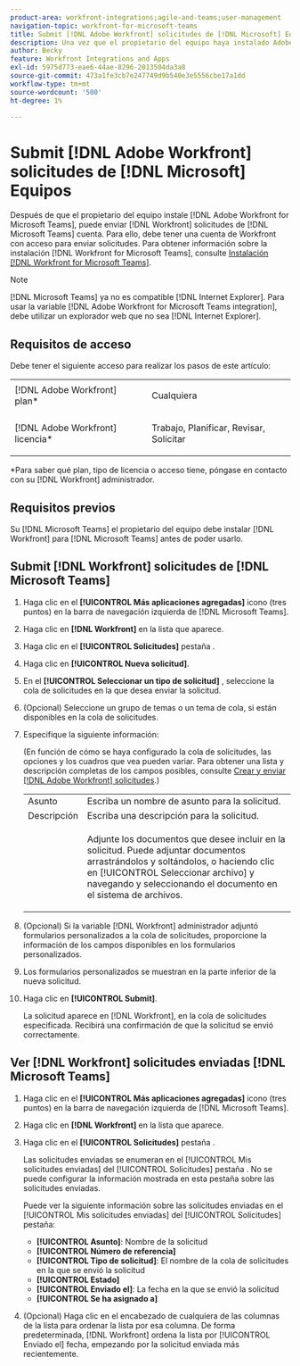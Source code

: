 ```yaml
---
product-area: workfront-integrations;agile-and-teams;user-management
navigation-topic: workfront-for-microsoft-teams
title: Submit [!DNL Adobe Workfront] solicitudes de [!DNL Microsoft] Equipos
description: Una vez que el propietario del equipo haya instalado Adobe Workfront para Microsoft Teams, puede enviar solicitudes de Workfront desde la cuenta de Microsofts Teams. Para ello, debe tener una cuenta de Workfront con acceso para enviar solicitudes. Para obtener información sobre la instalación de Workfront para Microsoft Teams, consulte Instalación de Workfront para Microsofts Teams.
author: Becky
feature: Workfront Integrations and Apps
exl-id: 5975d773-eae6-44ae-8296-2013504da3a8
source-git-commit: 473a1fe3cb7e247749d9b540e3e5556cbe17a1dd
workflow-type: tm+mt
source-wordcount: '500'
ht-degree: 1%

---
```


# Submit [!DNL Adobe Workfront] solicitudes de [!DNL Microsoft] Equipos

Después de que el propietario del equipo instale [!DNL Adobe Workfront for Microsoft Teams], puede enviar [!DNL Workfront] solicitudes de [!DNL Microsoft Teams] cuenta. Para ello, debe tener una cuenta de Workfront con acceso para enviar solicitudes. Para obtener información sobre la instalación [!DNL Workfront for Microsoft Teams], consulte [Instalación [!DNL Workfront for Microsoft Teams]](../../workfront-integrations-and-apps/using-workfront-with-microsoft-teams/install-workfront-ms-teams.md).

>[!NOTE]
>
>[!DNL Microsoft Teams] ya no es compatible [!DNL Internet Explorer]. Para usar la variable [!DNL Adobe Workfront for Microsoft Teams integration], debe utilizar un explorador web que no sea [!DNL Internet Explorer].


## Requisitos de acceso

Debe tener el siguiente acceso para realizar los pasos de este artículo:

<table style="table-layout:auto"> 
 <col> 
 <col> 
 <tbody> 
  <tr> 
   <td role="rowheader">[!DNL Adobe Workfront] plan*</td> 
   <td> <p>Cualquiera</p> </td> 
  </tr> 
  <tr> 
   <td role="rowheader">[!DNL Adobe Workfront] licencia*</td> 
   <td> <p>Trabajo, Planificar, Revisar, Solicitar</p> </td> 
  </tr> 
 </tbody> 
</table>

&#42;Para saber qué plan, tipo de licencia o acceso tiene, póngase en contacto con su [!DNL Workfront] administrador.

## Requisitos previos

Su [!DNL Microsoft Teams] el propietario del equipo debe instalar [!DNL Workfront] para [!DNL Microsoft Teams] antes de poder usarlo.

## Submit [!DNL Workfront] solicitudes de [!DNL Microsoft Teams]

1. Haga clic en el **[!UICONTROL Más aplicaciones agregadas]** icono (tres puntos) en la barra de navegación izquierda de [!DNL Microsoft Teams].

1. Haga clic en **[!DNL Workfront]** en la lista que aparece.
1. Haga clic en el **[!UICONTROL Solicitudes]** pestaña .
1. Haga clic en **[!UICONTROL Nueva solicitud]**.
1. En el **[!UICONTROL Seleccionar un tipo de solicitud]** , seleccione la cola de solicitudes en la que desea enviar la solicitud.
1. (Opcional) Seleccione un grupo de temas o un tema de cola, si están disponibles en la cola de solicitudes.
1. Especifique la siguiente información:

   (En función de cómo se haya configurado la cola de solicitudes, las opciones y los cuadros que vea pueden variar. Para obtener una lista y descripción completas de los campos posibles, consulte [Crear y enviar [!DNL Adobe Workfront] solicitudes](../../manage-work/requests/create-requests/create-submit-requests.md).)

   <table style="table-layout:auto"> 
    <col> 
    <col> 
    <tbody> 
     <tr> 
      <td role="rowheader">Asunto</td> 
      <td>Escriba un nombre de asunto para la solicitud.</td> 
     </tr> 
     <tr> 
      <td role="rowheader">Descripción</td> 
      <td>Escriba una descripción para la solicitud.</td> 
     </tr> 
     <tr> 
      <td role="rowheader"> </td> 
      <td> <p>Adjunte los documentos que desee incluir en la solicitud. Puede adjuntar documentos arrastrándolos y soltándolos, o haciendo clic en [!UICONTROL Seleccionar archivo] y navegando y seleccionando el documento en el sistema de archivos.</p> </td> 
     </tr> 
    </tbody> 
   </table>

1. (Opcional) Si la variable [!DNL Workfront] administrador adjuntó formularios personalizados a la cola de solicitudes, proporcione la información de los campos disponibles en los formularios personalizados.
1. Los formularios personalizados se muestran en la parte inferior de la nueva solicitud.
1. Haga clic en **[!UICONTROL Submit]**.

   La solicitud aparece en [!DNL Workfront], en la cola de solicitudes especificada. Recibirá una confirmación de que la solicitud se envió correctamente.

## Ver [!DNL Workfront] solicitudes enviadas [!DNL Microsoft Teams]

1. Haga clic en el **[!UICONTROL Más aplicaciones agregadas]** icono (tres puntos) en la barra de navegación izquierda de [!DNL Microsoft Teams].

1. Haga clic en **[!DNL Workfront]** en la lista que aparece.
1. Haga clic en el **[!UICONTROL Solicitudes]** pestaña .

   Las solicitudes enviadas se enumeran en el [!UICONTROL Mis solicitudes enviadas] del [!UICONTROL Solicitudes] pestaña . No se puede configurar la información mostrada en esta pestaña sobre las solicitudes enviadas.

   Puede ver la siguiente información sobre las solicitudes enviadas en el [!UICONTROL Mis solicitudes enviadas] del [!UICONTROL Solicitudes] pestaña:

   * **[!UICONTROL Asunto]**: Nombre de la solicitud
   * **[!UICONTROL Número de referencia]**
   * **[!UICONTROL Tipo de solicitud]**: El nombre de la cola de solicitudes en la que se envió la solicitud
   * **[!UICONTROL Estado]**
   * **[!UICONTROL Enviado el]**: La fecha en la que se envió la solicitud
   * **[!UICONTROL Se ha asignado a]**

1. (Opcional) Haga clic en el encabezado de cualquiera de las columnas de la lista para ordenar la lista por esa columna. De forma predeterminada, [!DNL Workfront] ordena la lista por [!UICONTROL Enviado el] fecha, empezando por la solicitud enviada más recientemente.
